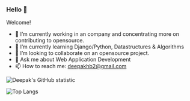 ### Hello 👋
Welcome!

- 🔭 I’m currently working in an company and concentrating more on contributing to opensource. 
- 🌱 I’m currently learning Django/Python, Datastructures & Algorithms
- 👯 I’m looking to collaborate on an opensource project.
- 💬 Ask me about Web Application Development
- 📫 How to reach me: deepakhb2@gmail.com


![Deepak's GitHub statistic](https://github-readme-stats.vercel.app/api?username=deepakhb2&show_icons=true)

![Top Langs](https://github-readme-stats.vercel.app/api/top-langs/?username=deepakhb2&hide_langs_below=1)
